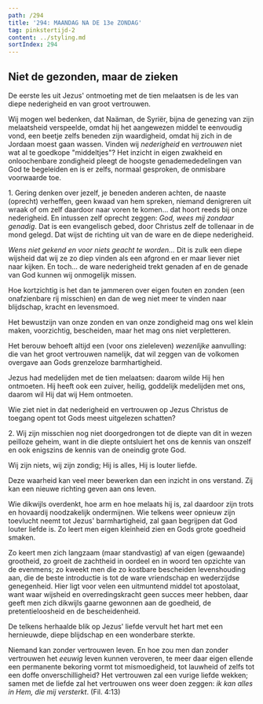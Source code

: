 ```yaml
---
path: /294
title: '294: MAANDAG NA DE 13e ZONDAG'
tag: pinkstertijd-2
content: ../styling.md
sortIndex: 294
---
```


## Niet de gezonden, maar de zieken

De eerste les uit Jezus' ontmoeting met de tien melaatsen is de les van diepe nederigheid en van groot vertrouwen.

Wij mogen wel bedenken, dat Naäman, de Syriër, bijna de genezing van zijn melaatsheid verspeelde, omdat hij het aangewezen middel te eenvoudig vond, een beetje zelfs beneden zijn waardigheid, omdat hij zich in de Jordaan moest gaan wassen. Vinden wij _nederigheid_ en _vertrouwen_ niet wat al te goedkope "middeltjes"? Het inzicht in eigen zwakheid en onloochenbare zondigheid pleegt de hoogste genademededelingen van God te begeleiden en is er zelfs, normaal gesproken, de onmisbare voorwaarde toe.

1\. Gering denken over jezelf, je beneden anderen achten, de naaste (oprecht) verheffen, geen kwaad van hem spreken, niemand denigreren uit wraak of om zelf daardoor naar voren te komen... dat hoort reeds bij onze nederigheid. En intussen zelf oprecht zeggen: _God, wees mij zondaar genadig_. Dat is een evangelisch gebed, door Christus zelf de tollenaar in de mond gelegd. Dat wijst de richting uit van de ware en de diepe nederigheid.

_Wens niet gekend en voor niets geacht te worden..._ Dit is zulk een diepe wijsheid dat wij ze zo diep vinden als een afgrond en er maar liever niet naar kijken. En toch... de ware nederigheid trekt genaden af en de genade van God kunnen wij onmogelijk missen.

Hoe kortzichtig is het dan te jammeren over eigen fouten en zonden (een onafzienbare rij misschien) en dan de weg niet meer te vinden naar blijdschap, kracht en levensmoed.

Het bewustzijn van onze zonden en van onze zondigheid mag ons wel klein maken, voorzichtig, bescheiden, maar het mag ons niet verpletteren.

Het berouw behoeft altijd een (voor ons zieleleven) _wezenlijke_ aanvulling: die van het groot vertrouwen namelijk, dat wil zeggen van de volkomen overgave aan Gods grenzeloze barmhartigheid.

Jezus had medelijden met de tien melaatsen: daarom wilde Hij hen ontmoeten. Hij heeft ook een zuiver, heilig, goddelijk medelijden met ons, daarom wil Hij dat wij Hem ontmoeten.

Wie ziet niet in dat nederigheid en vertrouwen op Jezus Christus de toegang opent tot Gods meest uitgelezen schatten?

2\. Wij zijn misschien nog niet doorgedrongen tot de diepte van dit in wezen peilloze geheim, want in die diepte ontsluiert het ons de kennis van onszelf en ook enigszins de kennis van de oneindig grote God.

Wij zijn niets, wij zijn zondig; Hij is alles, Hij is louter liefde.

Deze waarheid kan veel meer bewerken dan een inzicht in ons verstand. Zij kan een nieuwe richting geven aan ons leven.

Wie dikwijls overdenkt, hoe arm en hoe melaats hij is, zal daardoor zijn trots en hovaardij noodzakelijk ondermijnen. Wie telkens weer opnieuw zijn toevlucht neemt tot Jezus' barmhartigheid, zal gaan begrijpen dat God louter liefde is. Zo leert men eigen kleinheid zien en Gods grote goedheid smaken.

Zo keert men zich langzaam (maar standvastig) af van eigen (gewaande) grootheid, zo groeit de zachtheid in oordeel en in woord ten opzichte van de evenmens; zo kweekt men die zo kostbare bescheiden levenshouding aan, die de beste introductie is tot de ware vriendschap en wederzijdse genegenheid. Hier ligt voor velen een uitmuntend middel tot apostolaat, want waar wijsheid en overredingskracht geen succes meer hebben, daar geeft men zich dikwijls gaarne gewonnen aan de goedheid, de pretentieloosheid en de bescheidenheid.

De telkens herhaalde blik op Jezus' liefde vervult het hart met een hernieuwde, diepe blijdschap en een wonderbare sterkte.

Niemand kan zonder vertrouwen leven. En hoe zou men dan zonder vertrouwen het _eeuwig_ leven kunnen veroveren, te meer daar eigen ellende een permanente bekoring vormt tot mismoedigheid, tot lauwheid of zelfs tot een doffe onverschilligheid? Het vertrouwen zal een vurige liefde wekken; samen met de liefde zal het vertrouwen ons weer doen zeggen: _ik kan alles in Hem, die mij versterkt_. (Fil. 4:13)
